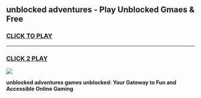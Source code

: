 
## unblocked adventures - Play Unblocked Gmaes & Free
<h3>
<a href="https://news.freeplayer.one?title=unblocked_adventures&ref=16F">CLICK TO PLAY</a></h3>
<hr>

<h3>
<a href="https://news.freeplayer.one?title=unblocked_adventures&ref=16F">CLICK 2 PLAY</a>
  
</h3>

<a href="https://news.freeplayer.one?title=unblocked_adventures&ref=16F/"><img src="https://clearcache.store/games.png"></a>


**unblocked adventures games unblocked: Your Gateway to Fun and Accessible Online Gaming**
